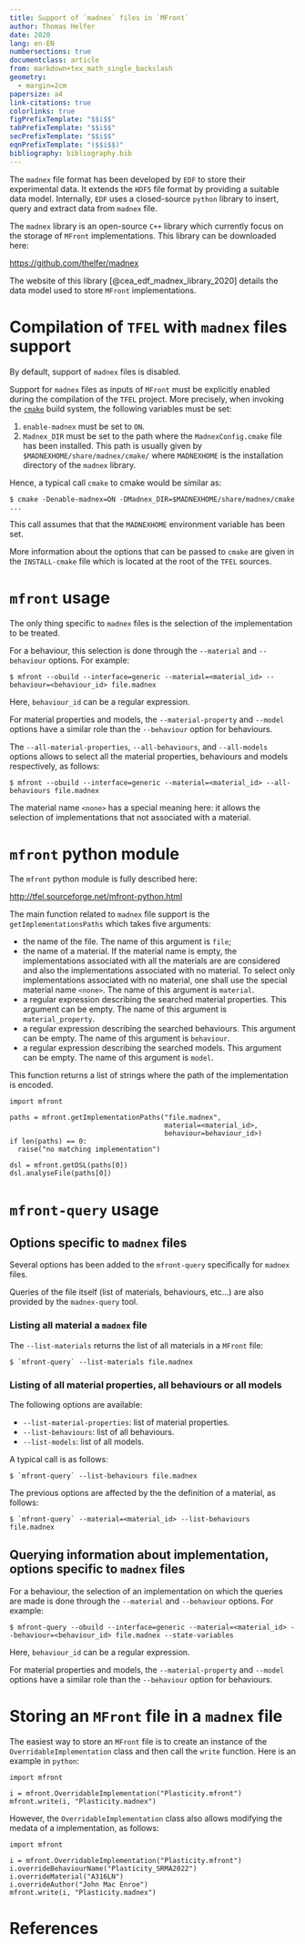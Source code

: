 ```yaml
---
title: Support of `madnex` files in `MFront`
author: Thomas Helfer
date: 2020
lang: en-EN
numbersections: true
documentclass: article
from: markdown+tex_math_single_backslash
geometry:
  - margin=2cm
papersize: a4
link-citations: true
colorlinks: true
figPrefixTemplate: "$$i$$"
tabPrefixTemplate: "$$i$$"
secPrefixTemplate: "$$i$$"
eqnPrefixTemplate: "($$i$$)"
bibliography: bibliography.bib
---
```


The `madnex` file format has been developed by `EDF` to store their
experimental data. It extends the `HDF5` file format by providing a
suitable data model. Internally, `EDF` uses a closed-source `python`
library to insert, query and extract data from `madnex` file.

The `madnex` library is an open-source `C++` library which currently
focus on the storage of `MFront` implementations. This library can be
downloaded here:

<https://github.com/thelfer/madnex>

The website of this library [@cea_edf_madnex_library_2020] details the
data model used to store `MFront` implementations.

# Compilation of `TFEL` with `madnex` files support

By default, support of `madnex` files is disabled.

Support for `madnex` files as inputs of `MFront` must be explicitly
enabled during the compilation of the `TFEL` project. More precisely,
when invoking the [`cmake`](https://cmake.org/) build system, the
following variables must be set:

1. `enable-madnex` must be set to `ON`.
2. `Madnex_DIR` must be set to the path where the `MadnexConfig.cmake`
  file has been installed. This path is usually given by
  `$MADNEXHOME/share/madnex/cmake/` where `MADNEXHOME` is the
  installation directory of the `madnex` library.

Hence, a typical call `cmake` to cmake would be similar as:

~~~~{.bash}
$ cmake -Denable-madnex=ON -DMadnex_DIR=$MADNEXHOME/share/madnex/cmake ...
~~~~

This call assumes that that the `MADNEXHOME` environment variable has
been set.

More information about the options that can be passed to `cmake` are
given in the `INSTALL-cmake` file which is located at the root of the
`TFEL` sources.

# `mfront` usage

The only thing specific to `madnex` files is the selection of the
implementation to be treated.

For a behaviour, this selection is done through the `--material` and
`--behaviour` options. For example:

~~~~{.bash}
$ mfront --obuild --interface=generic --material=<material_id> --behaviour=<behaviour_id> file.madnex
~~~~

Here, `behaviour_id` can be a regular expression.

For material properties and models, the `--material-property` and
`--model` options have a similar role than the `--behaviour` option for
behaviours.

The `--all-material-properties`, `--all-behaviours`, and `--all-models`
options allows to select all the material properties, behaviours and
models respectively, as follows:

~~~~{.bash}
$ mfront --obuild --interface=generic --material=<material_id> --all-behaviours file.madnex
~~~~

The material name `<none>` has a special meaning here: it allows the
selection of implementations that not associated with a material.

# `mfront` python module

The `mfront` python module is fully described here:

<http://tfel.sourceforge.net/mfront-python.html>

The main function related to `madnex` file support is the
`getImplementationsPaths` which takes five arguments:

- the name of the file. The name of this argument is `file`;
- the name of a material. If the material name is empty, the
  implementations associated with all the materials are are considered
  and also the implementations associated with no material. To select
  only implementations associated with no material, one shall use the
  special material name `<none>`. The name of this argument is `material`.
- a regular expression describing the searched material properties. This
  argument can be empty. The name of this argument is
  `material_property`.
- a regular expression describing the searched behaviours. This argument
  can be empty. The name of this argument is `behaviour`.
- a regular expression describing the searched models. This argument can
  be empty. The name of this argument is `model`.

This function returns a list of strings where the path of the
implementation is encoded.

~~~~{.python}
import mfront

paths = mfront.getImplementationPaths("file.madnex",
                                      material=<material_id>,
                                      behaviour=behaviour_id>)
if len(paths) == 0:
  raise("no matching implementation")

dsl = mfront.getDSL(paths[0])
dsl.analyseFile(paths[0])
~~~~

# `mfront-query` usage

## Options specific to `madnex` files

Several options has been added to the `mfront-query` specifically for
`madnex` files.

Queries of the file itself (list of materials, behaviours, etc...) are
also provided by the `madnex-query` tool.

### Listing all material a `madnex` file

The `--list-materials` returns the list of all materials in a `MFront`
file:

~~~~{.bash}
$ `mfront-query` --list-materials file.madnex
~~~~

### Listing of all material properties, all behaviours or all models

The following options are available:

- `--list-material-properties`: list of material properties.
- `--list-behaviours`: list of all behaviours.
- `--list-models`: list of all models.

A typical call is as follows:

~~~~{.bash}
$ `mfront-query` --list-behaviours file.madnex
~~~~

The previous options are affected by the the definition of a material,
as follows:

~~~~{.bash}
$ `mfront-query` --material=<material_id> --list-behaviours file.madnex
~~~~

## Querying information about implementation, options specific to `madnex` files

For a behaviour, the selection of an implementation on which the queries
are made is done through the `--material` and `--behaviour` options. For
example:

~~~~{.bash}
$ mfront-query --obuild --interface=generic --material=<material_id> --behaviour=<behaviour_id> file.madnex --state-variables
~~~~

Here, `behaviour_id` can be a regular expression.

For material properties and models, the `--material-property` and
`--model` options have a similar role than the `--behaviour` option for
behaviours.

# Storing an `MFront` file in a `madnex` file

The easiest way to store an `MFront` file is to create an instance of
the `OverridableImplementation` class and then call the `write`
function. Here is an example in `python`:

~~~~{.python}
import mfront

i = mfront.OverridableImplementation("Plasticity.mfront")
mfront.write(i, "Plasticity.madnex")
~~~~


However, the `OverridableImplementation` class also allows modifying
the medata of a implementation, as follows:

~~~~{.python}
import mfront

i = mfront.OverridableImplementation("Plasticity.mfront")
i.overrideBehaviourName("Plasticity_SRMA2022")
i.overrideMaterial("A316LN")
i.overrideAuthor("John Mac Enroe")
mfront.write(i, "Plasticity.madnex")
~~~~

# References
